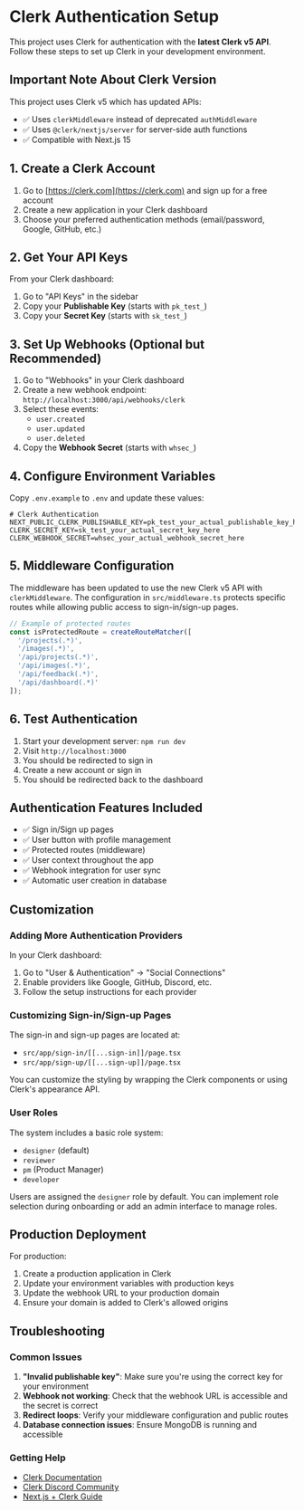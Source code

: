 # Clerk Authentication Setup

This project uses Clerk for authentication with the **latest Clerk v5 API**. Follow these steps to set up Clerk in your development environment.

## Important Note About Clerk Version

This project uses Clerk v5 which has updated APIs:
- ✅ Uses `clerkMiddleware` instead of deprecated `authMiddleware`
- ✅ Uses `@clerk/nextjs/server` for server-side auth functions
- ✅ Compatible with Next.js 15

## 1. Create a Clerk Account

1. Go to [https://clerk.com](https://clerk.com) and sign up for a free account
2. Create a new application in your Clerk dashboard
3. Choose your preferred authentication methods (email/password, Google, GitHub, etc.)

## 2. Get Your API Keys

From your Clerk dashboard:

1. Go to "API Keys" in the sidebar
2. Copy your **Publishable Key** (starts with `pk_test_`)
3. Copy your **Secret Key** (starts with `sk_test_`)

## 3. Set Up Webhooks (Optional but Recommended)

1. Go to "Webhooks" in your Clerk dashboard
2. Create a new webhook endpoint: `http://localhost:3000/api/webhooks/clerk`
3. Select these events:
   - `user.created`
   - `user.updated` 
   - `user.deleted`
4. Copy the **Webhook Secret** (starts with `whsec_`)

## 4. Configure Environment Variables

Copy `.env.example` to `.env` and update these values:

```env
# Clerk Authentication
NEXT_PUBLIC_CLERK_PUBLISHABLE_KEY=pk_test_your_actual_publishable_key_here
CLERK_SECRET_KEY=sk_test_your_actual_secret_key_here
CLERK_WEBHOOK_SECRET=whsec_your_actual_webhook_secret_here
```

## 5. Middleware Configuration

The middleware has been updated to use the new Clerk v5 API with `clerkMiddleware`. The configuration in `src/middleware.ts` protects specific routes while allowing public access to sign-in/sign-up pages.

```typescript
// Example of protected routes
const isProtectedRoute = createRouteMatcher([
  '/projects(.*)',
  '/images(.*)',
  '/api/projects(.*)',
  '/api/images(.*)',
  '/api/feedback(.*)',
  '/api/dashboard(.*)'
]);
```

## 6. Test Authentication

1. Start your development server: `npm run dev`
2. Visit `http://localhost:3000`
3. You should be redirected to sign in
4. Create a new account or sign in
5. You should be redirected back to the dashboard

## Authentication Features Included

- ✅ Sign in/Sign up pages
- ✅ User button with profile management
- ✅ Protected routes (middleware)
- ✅ User context throughout the app
- ✅ Webhook integration for user sync
- ✅ Automatic user creation in database

## Customization

### Adding More Authentication Providers

In your Clerk dashboard:
1. Go to "User & Authentication" → "Social Connections"
2. Enable providers like Google, GitHub, Discord, etc.
3. Follow the setup instructions for each provider

### Customizing Sign-in/Sign-up Pages

The sign-in and sign-up pages are located at:
- `src/app/sign-in/[[...sign-in]]/page.tsx`
- `src/app/sign-up/[[...sign-up]]/page.tsx`

You can customize the styling by wrapping the Clerk components or using Clerk's appearance API.

### User Roles

The system includes a basic role system:
- `designer` (default)
- `reviewer`
- `pm` (Product Manager)
- `developer`

Users are assigned the `designer` role by default. You can implement role selection during onboarding or add an admin interface to manage roles.

## Production Deployment

For production:

1. Create a production application in Clerk
2. Update your environment variables with production keys
3. Update the webhook URL to your production domain
4. Ensure your domain is added to Clerk's allowed origins

## Troubleshooting

### Common Issues

1. **"Invalid publishable key"**: Make sure you're using the correct key for your environment
2. **Webhook not working**: Check that the webhook URL is accessible and the secret is correct
3. **Redirect loops**: Verify your middleware configuration and public routes
4. **Database connection issues**: Ensure MongoDB is running and accessible

### Getting Help

- [Clerk Documentation](https://clerk.com/docs)
- [Clerk Discord Community](https://discord.com/invite/b5rXHjAg7A)
- [Next.js + Clerk Guide](https://clerk.com/docs/quickstarts/nextjs)